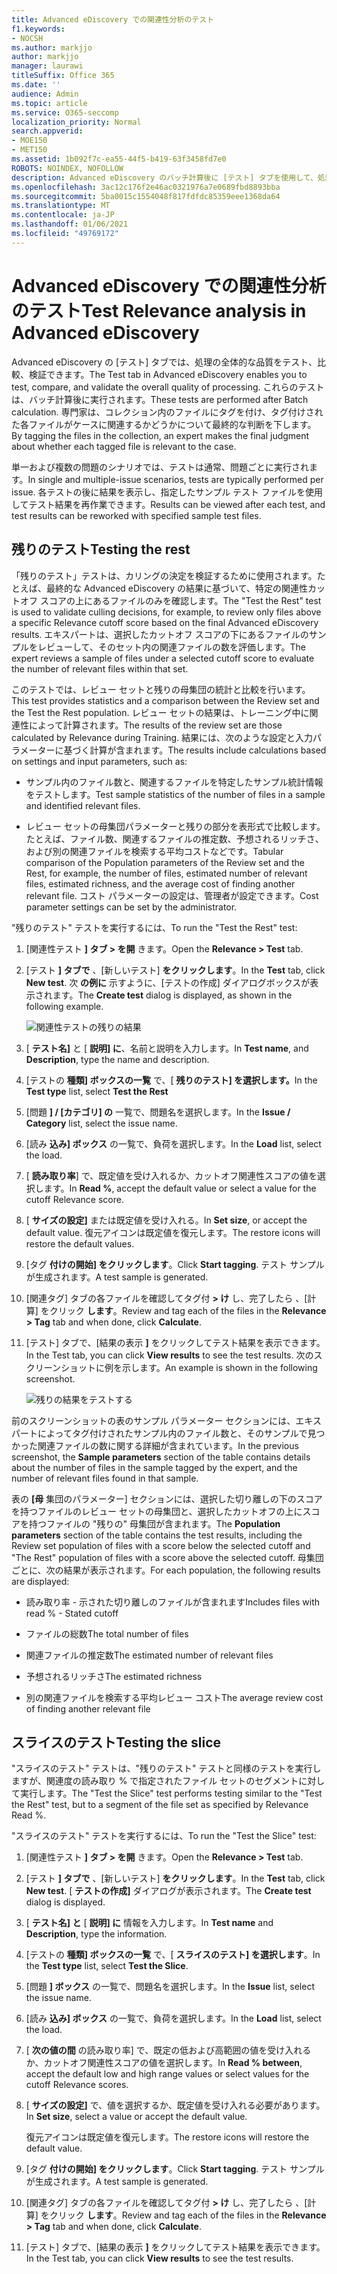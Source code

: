 ```yaml
---
title: Advanced eDiscovery での関連性分析のテスト
f1.keywords:
- NOCSH
ms.author: markjjo
author: markjjo
manager: laurawi
titleSuffix: Office 365
ms.date: ''
audience: Admin
ms.topic: article
ms.service: O365-seccomp
localization_priority: Normal
search.appverid:
- MOE150
- MET150
ms.assetid: 1b092f7c-ea55-44f5-b419-63f3458fd7e0
ROBOTS: NOINDEX, NOFOLLOW
description: Advanced eDiscovery のバッチ計算後に [テスト] タブを使用して、処理の全体的な品質をテスト、比較、検証する方法について説明します。
ms.openlocfilehash: 3ac12c176f2e46ac0321976a7e0689fbd8893bba
ms.sourcegitcommit: 5ba0015c1554048f817fdfdc85359eee1368da64
ms.translationtype: MT
ms.contentlocale: ja-JP
ms.lasthandoff: 01/06/2021
ms.locfileid: "49769172"
---
```

# <a name="test-relevance-analysis-in-advanced-ediscovery"></a><span data-ttu-id="2d967-103">Advanced eDiscovery での関連性分析のテスト</span><span class="sxs-lookup"><span data-stu-id="2d967-103">Test Relevance analysis in Advanced eDiscovery</span></span>
  
<span data-ttu-id="2d967-104">Advanced eDiscovery の [テスト] タブでは、処理の全体的な品質をテスト、比較、検証できます。</span><span class="sxs-lookup"><span data-stu-id="2d967-104">The Test tab in Advanced eDiscovery enables you to test, compare, and validate the overall quality of processing.</span></span> <span data-ttu-id="2d967-105">これらのテストは、バッチ計算後に実行されます。</span><span class="sxs-lookup"><span data-stu-id="2d967-105">These tests are performed after Batch calculation.</span></span> <span data-ttu-id="2d967-106">専門家は、コレクション内のファイルにタグを付け、タグ付けされた各ファイルがケースに関連するかどうかについて最終的な判断を下します。</span><span class="sxs-lookup"><span data-stu-id="2d967-106">By tagging the files in the collection, an expert makes the final judgment about whether each tagged file is relevant to the case.</span></span>
  
<span data-ttu-id="2d967-107">単一および複数の問題のシナリオでは、テストは通常、問題ごとに実行されます。</span><span class="sxs-lookup"><span data-stu-id="2d967-107">In single and multiple-issue scenarios, tests are typically performed per issue.</span></span> <span data-ttu-id="2d967-108">各テストの後に結果を表示し、指定したサンプル テスト ファイルを使用してテスト結果を再作業できます。</span><span class="sxs-lookup"><span data-stu-id="2d967-108">Results can be viewed after each test, and test results can be reworked with specified sample test files.</span></span>
  
## <a name="testing-the-rest"></a><span data-ttu-id="2d967-109">残りのテスト</span><span class="sxs-lookup"><span data-stu-id="2d967-109">Testing the rest</span></span>

<span data-ttu-id="2d967-110">「残りのテスト」テストは、カリングの決定を検証するために使用されます。たとえば、最終的な Advanced eDiscovery の結果に基づいて、特定の関連性カットオフ スコアの上にあるファイルのみを確認します。</span><span class="sxs-lookup"><span data-stu-id="2d967-110">The "Test the Rest" test is used to validate culling decisions, for example, to review only files above a specific Relevance cutoff score based on the final Advanced eDiscovery results.</span></span> <span data-ttu-id="2d967-111">エキスパートは、選択したカットオフ スコアの下にあるファイルのサンプルをレビューして、そのセット内の関連ファイルの数を評価します。</span><span class="sxs-lookup"><span data-stu-id="2d967-111">The expert reviews a sample of files under a selected cutoff score to evaluate the number of relevant files within that set.</span></span>
  
<span data-ttu-id="2d967-112">このテストでは、レビュー セットと残りの母集団の統計と比較を行います。</span><span class="sxs-lookup"><span data-stu-id="2d967-112">This test provides statistics and a comparison between the Review set and the Test the Rest population.</span></span> <span data-ttu-id="2d967-113">レビュー セットの結果は、トレーニング中に関連性によって計算されます。</span><span class="sxs-lookup"><span data-stu-id="2d967-113">The results of the review set are those calculated by Relevance during Training.</span></span> <span data-ttu-id="2d967-114">結果には、次のような設定と入力パラメーターに基づく計算が含まれます。</span><span class="sxs-lookup"><span data-stu-id="2d967-114">The results include calculations based on settings and input parameters, such as:</span></span>
  
- <span data-ttu-id="2d967-115">サンプル内のファイル数と、関連するファイルを特定したサンプル統計情報をテストします。</span><span class="sxs-lookup"><span data-stu-id="2d967-115">Test sample statistics of the number of files in a sample and identified relevant files.</span></span>

- <span data-ttu-id="2d967-116">レビュー セットの母集団パラメーターと残りの部分を表形式で比較します。たとえば、ファイル数、関連するファイルの推定数、予想されるリッチさ、および別の関連ファイルを検索する平均コストなどです。</span><span class="sxs-lookup"><span data-stu-id="2d967-116">Tabular comparison of the Population parameters of the Review set and the Rest, for example, the number of files, estimated number of relevant files, estimated richness, and the average cost of finding another relevant file.</span></span> <span data-ttu-id="2d967-117">コスト パラメーターの設定は、管理者が設定できます。</span><span class="sxs-lookup"><span data-stu-id="2d967-117">Cost parameter settings can be set by the administrator.</span></span>

<span data-ttu-id="2d967-118">"残りのテスト" テストを実行するには、</span><span class="sxs-lookup"><span data-stu-id="2d967-118">To run the "Test the Rest" test:</span></span>

1. <span data-ttu-id="2d967-119">[関連性テスト **] タブ \> を開** きます。</span><span class="sxs-lookup"><span data-stu-id="2d967-119">Open the **Relevance \> Test** tab.</span></span>

2. <span data-ttu-id="2d967-120">[テスト **] タブで** 、[新しいテスト] **をクリックします**。</span><span class="sxs-lookup"><span data-stu-id="2d967-120">In the **Test** tab, click **New test**.</span></span> <span data-ttu-id="2d967-121">次 **の例に** 示すように、[テストの作成] ダイアログボックスが表示されます。</span><span class="sxs-lookup"><span data-stu-id="2d967-121">The **Create test** dialog is displayed, as shown in the following example.</span></span>

    ![関連性テストの残りの結果](../media/46e6898a-f929-4fd0-88d9-6f91d04b6ce2.png)
  
3. <span data-ttu-id="2d967-123">[ **テスト名]** と [ **説明] に**、名前と説明を入力します。</span><span class="sxs-lookup"><span data-stu-id="2d967-123">In **Test name**, and **Description**, type the name and description.</span></span>

4. <span data-ttu-id="2d967-124">[テストの **種類] ボックスの一覧** で、[ **残りのテスト] を選択します。**</span><span class="sxs-lookup"><span data-stu-id="2d967-124">In the **Test type** list, select **Test the Rest**</span></span>

5. <span data-ttu-id="2d967-125">[問題 **] / [カテゴリ] の** 一覧で、問題名を選択します。</span><span class="sxs-lookup"><span data-stu-id="2d967-125">In the **Issue / Category** list, select the issue name.</span></span>

6. <span data-ttu-id="2d967-126">[読み **込み] ボックス** の一覧で、負荷を選択します。</span><span class="sxs-lookup"><span data-stu-id="2d967-126">In the **Load** list, select the load.</span></span> 

7. <span data-ttu-id="2d967-127">[ **読み取り率**] で、既定値を受け入れるか、カットオフ関連性スコアの値を選択します。</span><span class="sxs-lookup"><span data-stu-id="2d967-127">In **Read %**, accept the default value or select a value for the cutoff Relevance score.</span></span> 

8. <span data-ttu-id="2d967-128">[ **サイズの設定]** または既定値を受け入れる。</span><span class="sxs-lookup"><span data-stu-id="2d967-128">In **Set size**, or accept the default value.</span></span> <span data-ttu-id="2d967-129">復元アイコンは既定値を復元します。</span><span class="sxs-lookup"><span data-stu-id="2d967-129">The restore icons will restore the default values.</span></span>

9. <span data-ttu-id="2d967-130">[タグ **付けの開始] をクリックします**。</span><span class="sxs-lookup"><span data-stu-id="2d967-130">Click **Start tagging**.</span></span> <span data-ttu-id="2d967-131">テスト サンプルが生成されます。</span><span class="sxs-lookup"><span data-stu-id="2d967-131">A test sample is generated.</span></span>

10. <span data-ttu-id="2d967-132">[関連タグ] タブの各ファイルを確認してタグ付 **\> け** し、完了したら 、[計算] をクリック **します**。</span><span class="sxs-lookup"><span data-stu-id="2d967-132">Review and tag each of the files in the **Relevance \> Tag** tab and when done, click **Calculate**.</span></span>

11. <span data-ttu-id="2d967-133">[テスト] タブで、[結果の表示 **]** をクリックしてテスト結果を表示できます。</span><span class="sxs-lookup"><span data-stu-id="2d967-133">In the Test tab, you can click **View results** to see the test results.</span></span> <span data-ttu-id="2d967-134">次のスクリーンショットに例を示します。</span><span class="sxs-lookup"><span data-stu-id="2d967-134">An example is shown in the following screenshot.</span></span>

    ![残りの結果をテストする](../media/b95744a9-047d-4c29-992d-04fa7e58e58a.png)
  
<span data-ttu-id="2d967-136">前のスクリーンショットの表のサンプル パラメーター セクションには、エキスパートによってタグ付けされたサンプル内のファイル数と、そのサンプルで見つかった関連ファイルの数に関する詳細が含まれています。</span><span class="sxs-lookup"><span data-stu-id="2d967-136">In the previous screenshot, the **Sample parameters** section of the table contains details about the number of files in the sample tagged by the expert, and the number of relevant files found in that sample.</span></span>
  
<span data-ttu-id="2d967-137">表の **[母** 集団のパラメーター] セクションには、選択した切り離しの下のスコアを持つファイルのレビュー セットの母集団と、選択したカットオフの上にスコアを持つファイルの "残りの" 母集団が含まれます。</span><span class="sxs-lookup"><span data-stu-id="2d967-137">The **Population parameters** section of the table contains the test results, including the Review set population of files with a score below the selected cutoff and "The Rest" population of files with a score above the selected cutoff.</span></span> <span data-ttu-id="2d967-138">母集団ごとに、次の結果が表示されます。</span><span class="sxs-lookup"><span data-stu-id="2d967-138">For each population, the following results are displayed:</span></span>
  
- <span data-ttu-id="2d967-139">読み取り率 - 示された切り離しのファイルが含まれます</span><span class="sxs-lookup"><span data-stu-id="2d967-139">Includes files with read % - Stated cutoff</span></span>

- <span data-ttu-id="2d967-140">ファイルの総数</span><span class="sxs-lookup"><span data-stu-id="2d967-140">The total number of files</span></span>

- <span data-ttu-id="2d967-141">関連ファイルの推定数</span><span class="sxs-lookup"><span data-stu-id="2d967-141">The estimated number of relevant files</span></span>

- <span data-ttu-id="2d967-142">予想されるリッチさ</span><span class="sxs-lookup"><span data-stu-id="2d967-142">The estimated richness</span></span>

- <span data-ttu-id="2d967-143">別の関連ファイルを検索する平均レビュー コスト</span><span class="sxs-lookup"><span data-stu-id="2d967-143">The average review cost of finding another relevant file</span></span>

## <a name="testing-the-slice"></a><span data-ttu-id="2d967-144">スライスのテスト</span><span class="sxs-lookup"><span data-stu-id="2d967-144">Testing the slice</span></span>

<span data-ttu-id="2d967-145">"スライスのテスト" テストは、"残りのテスト" テストと同様のテストを実行しますが、関連度の読み取り % で指定されたファイル セットのセグメントに対して実行します。</span><span class="sxs-lookup"><span data-stu-id="2d967-145">The "Test the Slice" test performs testing similar to the "Test the Rest" test, but to a segment of the file set as specified by Relevance Read %.</span></span>

<span data-ttu-id="2d967-146">"スライスのテスト" テストを実行するには、</span><span class="sxs-lookup"><span data-stu-id="2d967-146">To run the "Test the Slice" test:</span></span>
  
1. <span data-ttu-id="2d967-147">[関連性テスト **] タブ \> を開** きます。</span><span class="sxs-lookup"><span data-stu-id="2d967-147">Open the **Relevance \> Test** tab.</span></span>

2. <span data-ttu-id="2d967-148">[テスト **] タブで** 、[新しいテスト] **をクリックします**。</span><span class="sxs-lookup"><span data-stu-id="2d967-148">In the **Test** tab, click **New test**.</span></span> <span data-ttu-id="2d967-149">[ **テストの作成]** ダイアログが表示されます。</span><span class="sxs-lookup"><span data-stu-id="2d967-149">The **Create test** dialog is displayed.</span></span>

3. <span data-ttu-id="2d967-150">[ **テスト名] と** [ **説明] に** 情報を入力します。</span><span class="sxs-lookup"><span data-stu-id="2d967-150">In **Test name** and **Description**, type the information.</span></span>

4. <span data-ttu-id="2d967-151">[テストの **種類] ボックスの一覧** で、[ **スライスのテスト] を選択します**。</span><span class="sxs-lookup"><span data-stu-id="2d967-151">In the **Test type** list, select **Test the Slice**.</span></span>

5. <span data-ttu-id="2d967-152">[問題 **] ボックス** の一覧で、問題名を選択します。</span><span class="sxs-lookup"><span data-stu-id="2d967-152">In the **Issue** list, select the issue name.</span></span>

6. <span data-ttu-id="2d967-153">[読み **込み] ボックス** の一覧で、負荷を選択します。</span><span class="sxs-lookup"><span data-stu-id="2d967-153">In the **Load** list, select the load.</span></span>

7. <span data-ttu-id="2d967-154">[ **次の値の間** の読み取り率] で、既定の低および高範囲の値を受け入れるか、カットオフ関連性スコアの値を選択します。</span><span class="sxs-lookup"><span data-stu-id="2d967-154">In **Read % between**, accept the default low and high range values or select values for the cutoff Relevance scores.</span></span>

8. <span data-ttu-id="2d967-155">[ **サイズの設定]** で、値を選択するか、既定値を受け入れる必要があります。</span><span class="sxs-lookup"><span data-stu-id="2d967-155">In **Set size**, select a value or accept the default value.</span></span>

    <span data-ttu-id="2d967-156">復元アイコンは既定値を復元します。</span><span class="sxs-lookup"><span data-stu-id="2d967-156">The restore icons will restore the default value.</span></span>

9. <span data-ttu-id="2d967-157">[タグ **付けの開始] をクリックします**。</span><span class="sxs-lookup"><span data-stu-id="2d967-157">Click **Start tagging**.</span></span> <span data-ttu-id="2d967-158">テスト サンプルが生成されます。</span><span class="sxs-lookup"><span data-stu-id="2d967-158">A test sample is generated.</span></span>

10. <span data-ttu-id="2d967-159">[関連タグ] タブの各ファイルを確認してタグ付 **\> け** し、完了したら 、[計算] をクリック **します**。</span><span class="sxs-lookup"><span data-stu-id="2d967-159">Review and tag each of the files in the **Relevance \> Tag** tab and when done, click **Calculate**.</span></span>

11. <span data-ttu-id="2d967-160">[テスト] タブで、[結果の表示 **]** をクリックしてテスト結果を表示できます。</span><span class="sxs-lookup"><span data-stu-id="2d967-160">In the Test tab, you can click **View results** to see the test results.</span></span>
